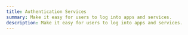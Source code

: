 ```yaml
---
title: Authentication Services
summary: Make it easy for users to log into apps and services.
description: Make it easy for users to log into apps and services.
---
```

